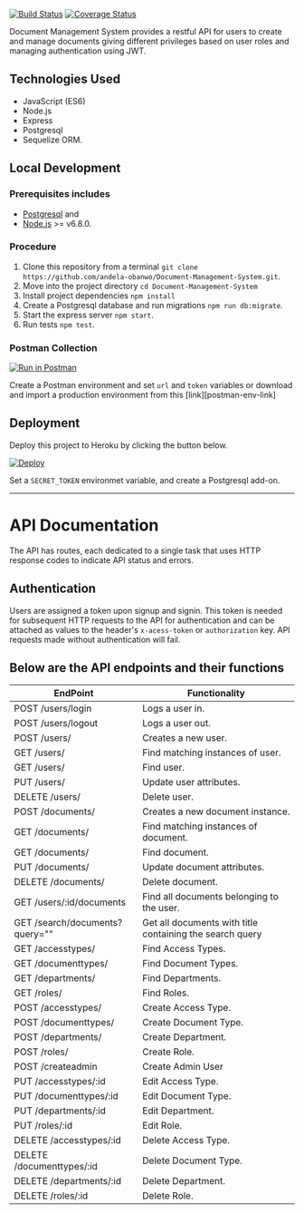 [![Build Status](https://travis-ci.org/andela-obanwo/Document-Management-System.svg?branch=develop)](https://travis-ci.org/andela-obanwo/Document-Management-System)
[![Coverage Status](https://coveralls.io/repos/github/andela-obanwo/Document-Management-System/badge.svg?branch=feedback-implementation)](https://coveralls.io/github/andela-obanwo/Document-Management-System?branch=feedback-implementation)

Document Management System provides a restful API for users to create and manage documents giving different privileges based on user roles and managing authentication using JWT.

## Technologies Used
- JavaScript (ES6)
- Node.js
- Express
- Postgresql
- Sequelize ORM.  

## Local Development
### Prerequisites includes
- [Postgresql](https://www.postgresql.org/) and
-  [Node.js](http://nodejs.org/) >= v6.8.0.

### Procedure
1. Clone this repository from a terminal `git clone https://github.com/andela-obanwo/Document-Management-System.git`.
1. Move into the project directory `cd Document-Management-System`
1. Install project dependencies `npm install`
1. Create a Postgresql database and run migrations `npm run db:migrate`.
1. Start the express server `npm start`.
1. Run tests `npm test`.

### Postman Collection
[![Run in Postman](https://run.pstmn.io/button.svg)](https://app.getpostman.com/run-collection/af275c0853c53335ae41)

Create a Postman environment and set `url` and `token` variables or download and import a production environment from this [link][postman-env-link]

## Deployment
Deploy this project to Heroku by clicking the button below.

[![Deploy](https://www.herokucdn.com/deploy/button.svg)](https://heroku.com/deploy?template=https://github.com/andela-obanwo/Document-Management-System)

Set a `SECRET_TOKEN` environmet variable, and create a Postgresql add-on.

---

# API Documentation
The API has routes, each dedicated to a single task that uses HTTP response codes to indicate API status and errors.

## Authentication
Users are assigned a token upon signup and signin. This token is needed for subsequent HTTP requests to the API for authentication and can be attached as values to the header's `x-acess-token` or `authorization` key. API requests made without authentication will fail.

## Below are the API endpoints and their functions
EndPoint                      |   Functionality
------------------------------|------------------------
POST /users/login         |   Logs a user in.
POST /users/logout        |   Logs a user out.
POST /users/              |   Creates a new user.
GET /users/               |   Find matching instances of user.
GET /users/<id>           |   Find user.
PUT /users/<id>           |   Update user attributes.
DELETE /users/<id>        |   Delete user.
POST /documents/          |   Creates a new document instance.
GET /documents/           |   Find matching instances of document.
GET /documents/<id>       |   Find document.
PUT /documents/<id>       |   Update document attributes.
DELETE /documents/<id>    |   Delete document.
GET /users/:id/documents |   Find all documents belonging to the user.
GET /search/documents?query="" | Get all documents with title containing the search query
GET /accesstypes/         |   Find Access Types.
GET /documenttypes/       |   Find Document Types.
GET /departments/         |   Find Departments.
GET /roles/               |   Find Roles.
POST /accesstypes/         |   Create Access Type.
POST /documenttypes/       |   Create Document Type.
POST /departments/         |   Create Department.
POST /roles/               |   Create Role.
POST /createadmin           |   Create Admin User
PUT /accesstypes/:id         |   Edit Access Type.
PUT /documenttypes/:id       |   Edit Document Type.
PUT /departments/:id         |   Edit Department.
PUT /roles/:id               |   Edit Role.
DELETE /accesstypes/:id         |   Delete Access Type.
DELETE /documenttypes/:id       |   Delete Document Type.
DELETE /departments/:id         |   Delete Department.
DELETE /roles/:id               |   Delete Role.
